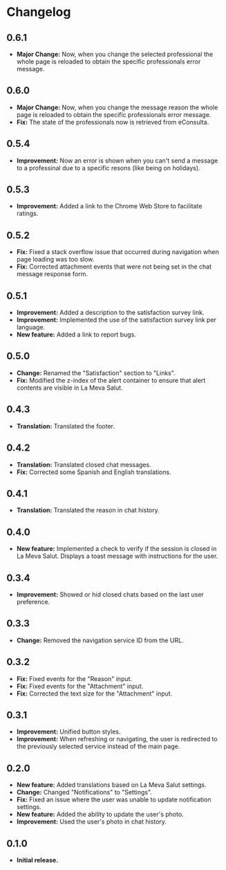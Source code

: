 # Changelog

## 0.6.1

- **Major Change:** Now, when you change the selected professional the whole page is reloaded to obtain the specific professionals error message.

## 0.6.0

- **Major Change:** Now, when you change the message reason the whole page is reloaded to obtain the specific professionals error message.
- **Fix:** The state of the professionals now is retrieved from eConsulta.

## 0.5.4

- **Improvement:** Now an error is shown when you can't send a message to a professinal due to a specific resons (like being on holidays).


## 0.5.3

- **Improvement:** Added a link to the Chrome Web Store to facilitate ratings.

## 0.5.2

- **Fix:** Fixed a stack overflow issue that occurred during navigation when page loading was too slow.
- **Fix:** Corrected attachment events that were not being set in the chat message response form.

## 0.5.1

- **Improvement:** Added a description to the satisfaction survey link.
- **Improvement:** Implemented the use of the satisfaction survey link per language.
- **New feature:** Added a link to report bugs.

## 0.5.0

- **Change:** Renamed the "Satisfaction" section to "Links".
- **Fix:** Modified the z-index of the alert container to ensure that alert contents are visible in La Meva Salut.

## 0.4.3

- **Translation:** Translated the footer.

## 0.4.2

- **Translation:** Translated closed chat messages.
- **Fix:** Corrected some Spanish and English translations.

## 0.4.1

- **Translation:** Translated the reason in chat history.

## 0.4.0

- **New feature:** Implemented a check to verify if the session is closed in La Meva Salut. Displays a toast message with instructions for the user.

## 0.3.4

- **Improvement:** Showed or hid closed chats based on the last user preference.

## 0.3.3

- **Change:** Removed the navigation service ID from the URL.

## 0.3.2

- **Fix:** Fixed events for the "Reason" input.
- **Fix:** Fixed events for the "Attachment" input.
- **Fix:** Corrected the text size for the "Attachment" input.

## 0.3.1

- **Improvement:** Unified button styles.
- **Improvement:** When refreshing or navigating, the user is redirected to the previously selected service instead of the main page.

## 0.2.0

- **New feature:** Added translations based on La Meva Salut settings.
- **Change:** Changed "Notifications" to "Settings".
- **Fix:** Fixed an issue where the user was unable to update notification settings.
- **New feature:** Added the ability to update the user's photo.
- **Improvement:** Used the user's photo in chat history.

## 0.1.0

- **Initial release.**
